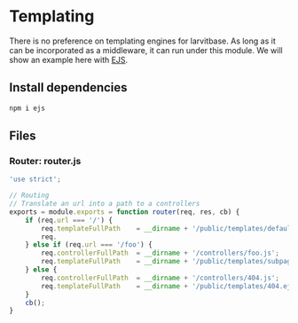 # Templating

There is no preference on templating engines for larvitbase. As long as it can be incorporated as a middleware, it can run under this module. We will show an example here with [EJS](http://ejs.co/).

## Install dependencies

```bash
npm i ejs
```

## Files

### Router: router.js

```javascript
'use strict';

// Routing
// Translate an url into a path to a controllers
exports = module.exports = function router(req, res, cb) {
	if (req.url === '/') {
		req.templateFullPath	= __dirname + '/public/templates/default.ejs';
		req.
	} else if (req.url === '/foo') {
		req.controllerFullPath	= __dirname + '/controllers/foo.js';
		req.templateFullPath	= __dirname + '/public/templates/subpage.ejs';
	} else {
		req.controllerFullPath	= __dirname + '/controllers/404.js';
		req.templateFullPath	= __dirname + '/public/templates/404.ejs';
	}
	cb();
}
```
